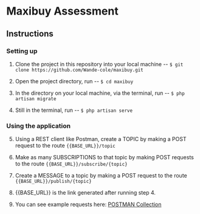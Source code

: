 # Maxibuy Assessment

## Instructions

### Setting up

1. Clone the project in this repository into your local machine -- `$ git clone https://github.com/Wande-cole/maxibuy.git`

2. Open the project directory, run -- `$ cd maxibuy`

3. In the directory on your local machine, via the terminal, run -- `$ php artisan migrate`

4. Still in the terminal, run -- `$ php artisan serve`

### Using the application

5. Using a REST client like Postman, create a TOPIC by making a POST request to the route `{{BASE_URL}}/topic`

6. Make as many SUBSCRIPTIONS to that topic by making POST requests to the route `{{BASE_URL}}/subscribe/{topic}`

7. Create a MESSAGE to a topic by making a POST request to the route `{{BASE_URL}}/publish/{topic}`

8. {{BASE_URL}} is the link generated after running step 4.

9. You can see example requests here: [POSTMAN Collection](https://documenter.getpostman.com/view/15369982/UVRGF4hV)